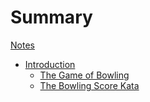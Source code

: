 # Summary

[Notes](./notes.md)
- [Introduction](./introduction.md)
    - [The Game of Bowling](./the-game-of-bowling.md)
    - [The Bowling Score Kata](./the-bowling-score-kata.md)
